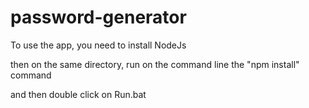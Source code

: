 # password-generator

To use the app, you need to install NodeJs

then on the same directory, run on the command line the "npm install" command

and then double click on Run.bat

